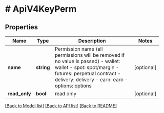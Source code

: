 # # ApiV4KeyPerm

## Properties

Name | Type | Description | Notes
------------ | ------------- | ------------- | -------------
**name** | **string** | Permission name (all permissions will be removed if no value is passed)  - wallet: wallet - spot: spot/margin - futures: perpetual contract - delivery: delivery - earn: earn - options: options | [optional] 
**read_only** | **bool** | read only | [optional] 

[[Back to Model list]](../../README.md#documentation-for-models) [[Back to API list]](../../README.md#documentation-for-api-endpoints) [[Back to README]](../../README.md)
